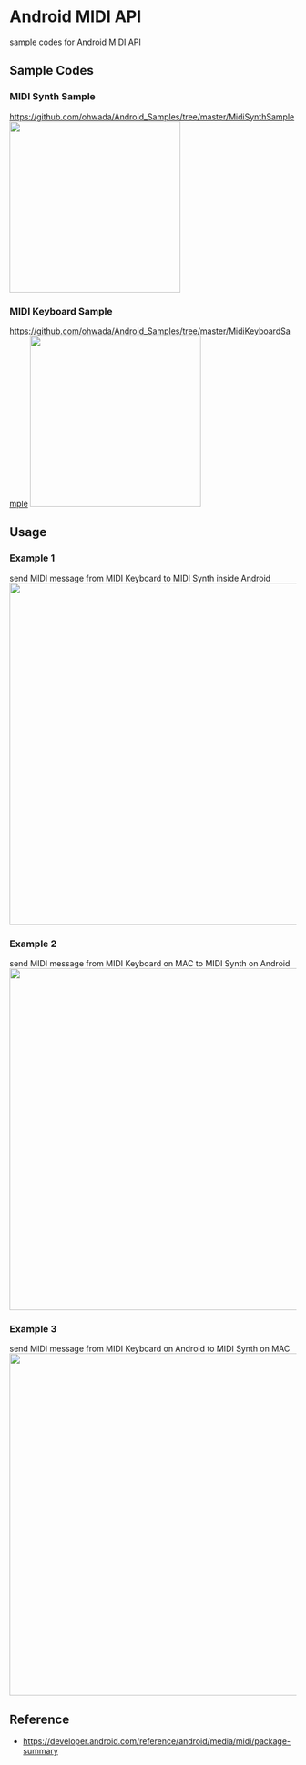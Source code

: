 Android  MIDI API
===============

sample codes for Android  MIDI API <br/>

## Sample Codes  <br/>

### MIDI Synth Sample  <br/>
https://github.com/ohwada/Android_Samples/tree/master/MidiSynthSample
<image src="https://raw.githubusercontent.com/ohwada/Android_Samples/master/MidiSynthSample/scrrenshot/screenshot_midi_synth_main.png" width="300" /><br/>

### MIDI Keyboard Sample  <br/>
https://github.com/ohwada/Android_Samples/tree/master/MidiKeyboardSample
<image src="https://raw.githubusercontent.com/ohwada/Android_Samples/master/MidiKeyboardSample/screenshot/screenshot_midi_keyboard_main.png" width="300" /><br/>

## Usage <br/>

### Example 1  <br/>
send MIDI message from MIDI Keyboard to MIDI Synth  inside Android <br/>
<image src="https://raw.githubusercontent.com/ohwada/Android_Samples/master/MidiSynthSample/scrrenshot/android_midi_keyboard_to_synth.png" width="600" /><br/>

### Example 2  <br/>
send MIDI message from MIDI Keyboard on MAC to MIDI Synth on Android <br/>
<image src="https://raw.githubusercontent.com/ohwada/Android_Samples/master/MidiSynthSample/scrrenshot/midi_mac_to_android.png" width="600" /><br/>

### Example 3  <br/>
send MIDI message from MIDI Keyboard on Android to MIDI Synth on MAC <br/>
<image src="https://raw.githubusercontent.com/ohwada/Android_Samples/master/MidiKeyboardSample/screenshot/midi_android_keyboard_to_mac_synth.png" width="600" /><br/>

## Reference <br/>
* https://developer.android.com/reference/android/media/midi/package-summary <br/>
